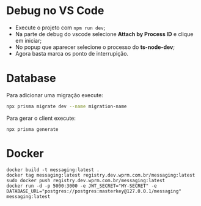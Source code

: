 # Debug no VS Code

- Execute o projeto com `npm run dev`;
- Na parte de debug do vscode selecione **Attach by Process ID** e clique em iniciar;
- No popup que aparecer selecione o processo do **ts-node-dev**;
- Agora basta marca os ponto de interrupição.

# Database

Para adicionar uma migração execute:

```sh
npx prisma migrate dev --name migration-name
```

Para gerar o client execute:
```
npx prisma generate
```

# Docker

```
docker build -t messaging:latest .
docker tag messaging:latest registry.dev.wprm.com.br/messaging:latest
sudo docker push registry.dev.wprm.com.br/messaging:latest
docker run -d -p 5000:3000 -e JWT_SECRET="MY-SECRET" -e DATABASE_URL="postgres://postgres:masterkey@127.0.0.1/messaging" messaging:latest
```
